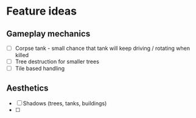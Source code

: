 # Feature ideas
## Gameplay mechanics
- [ ] Corpse tank - small chance that tank will keep driving / rotating when killed
- [ ] Tree destruction for smaller trees
- [ ] Tile based handling

## Aesthetics
- [ ] Shadows (trees, tanks, buildings)
- [ ] 